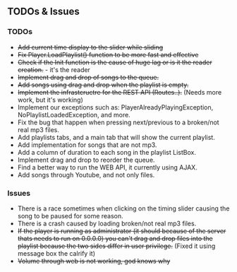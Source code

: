 ## TODOs & Issues

### TODOs
* ~~Add current time display to the slider while sliding~~
* ~~Fix Player.LoadPlaylist() function to be more fast and effective~~
* ~~Check if the Init function is the cause of huge lag or is it the reader creation.~~ - it's the reader
* ~~Implement drag and drop of songs to the queue.~~
* ~~Add songs using drag and drop when the playlist is empty.~~
* ~~Implement the infrastcructre for the REST API (Routes..).~~ (Needs more work, but it's working)
* Implement our exceptions such as: PlayerAlreadyPlayingException, NoPlaylistLoadedException, and more.
* Fix the bug that happen when pressing next/previous to a broken/not real mp3 files.
* Add playlists tabs, and a main tab that will show the current playlist.
* Add implementation for songs that are not mp3.
* Add a column of duration to each song in the playlist ListBox.
* Implement drag and drop to reorder the queue.
* Find a better way to run the WEB API, it currently using AJAX.
* Add songs through Youtube, and not only files.

### Issues
* There is a race sometimes when clicking on the timing slider causing the song to be paused for some reason.
* There is a crash caused by loading broken/not real mp3 files.
* ~~If the player is running as administrator (it should because of the server thats needs to run on 0.0.0.0) you can't drag and
	drop files into the playlist because the two sides differ in user privilege.~~ (Fixed it using message box the calrify it)
* ~~Volume through web is not working, god knows why~~
